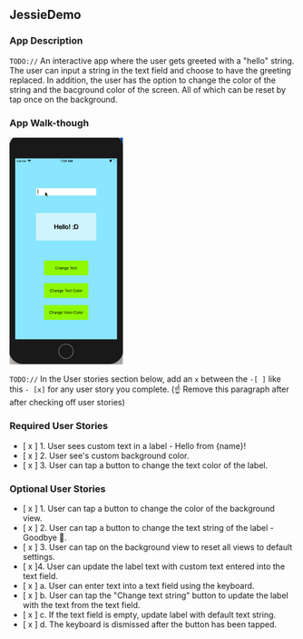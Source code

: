 ## JessieDemo

### App Description
`TODO://` An interactive app where the user gets greeted with a "hello" string. The user can input a string in the text field and choose to have the greeting replaced. In addition, the user has the option to change the color of the string and the bacground color of the screen. All of which can be reset by tap once on the background.  

### App Walk-though

<img src="https://github.com/JessieGross/CodePath/blob/master/JessieDemos.gif" width=200><br>

`TODO://` In the User stories section below, add an `x` between the `-[ ]` like this `- [x]` for any user story you complete. (☝️ Remove this paragraph after after checking off user stories)

### Required User Stories
- [ x ] 1. User sees custom text in a label - Hello from {name}!
- [ x ] 2. User see's custom background color.
- [ x ] 3. User can tap a button to change the text color of the label.

### Optional User Stories
- [ x ] 1. User can tap a button to change the color of the background view.
- [ x ] 2. User can tap a button to change the text string of the label - Goodbye 👋.
- [ x ] 3. User can tap on the background view to reset all views to default settings.
- [ x ]4. User can update the label text with custom text entered into the text field.
- [ x ] a. User can enter text into a text field using the keyboard.
- [ x ] b. User can tap the "Change text string" button to update the label with the text from the text field.
- [ x ] c. If the text field is empty, update label with default text string.
- [ x ] d. The keyboard is dismissed after the button has been tapped.

